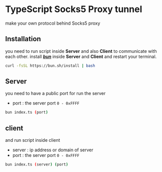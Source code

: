 # TypeScript Socks5 Proxy tunnel

make your own protocol behind Socks5 proxy

## Installation 
you need to run script inside **Server** and also **Client** to communicate with each other.
install [***bun***](https://bun.sh) inside **Server** and **Client** and restart your terminal.

```sh
curl -fsSL https://bun.sh/install | bash
```

## Server

you need to have a public port for run the server
- port : the server port ```0 - 0xFFFF```

```sh
bun index.ts (port)
```

## client 

and run script inside client

- server : ip address or domain of server
- port : the server port ```0 - 0xFFFF```

```sh
bun index.ts (server) (port)
```